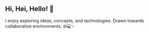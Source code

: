 ## Hi, Hei, Hello! 🚀

I enjoy exploring ideas, concepts, and technologies. Drawn towards collaborative environments. 🌐💻✨

<h2>
  <a href="https://www.linkedin.com/in/simen-didrichsen/"><img
</h2>

<!---
didrichsen/didrichsen is a ✨ special ✨ repository because its `README.md` (this file) appears on your GitHub profile.
You can click the Preview link to take a look at your changes.
--->
